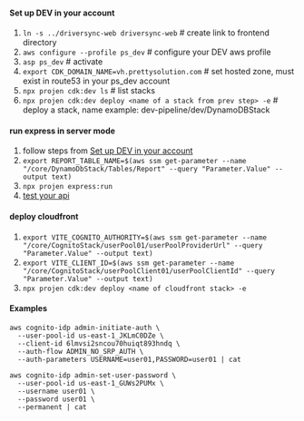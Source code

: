 #### Set up DEV in your account
1. `ln -s ../driversync-web driversync-web` # create link to frontend directory
2. `aws configure --profile ps_dev` # configure your DEV aws profile
3. `asp ps_dev` # activate 
4. `export CDK_DOMAIN_NAME=vh.prettysolution.com` # set hosted zone, must exist in route53 in your ps_dev account
5. `npx projen cdk:dev ls` # list stacks
6. `npx projen cdk:dev deploy <name of a stack from prev step> -e` # deploy a stack, name example: dev-pipeline/dev/DynamoDBStack

#### run express in server mode
1. follow steps from [Set up DEV in your account](#set-up-dev-in-your-account)
2. `export REPORT_TABLE_NAME=$(aws ssm get-parameter --name "/core/DynamoDbStack/Tables/Report" --query "Parameter.Value" --output text)`
3. `npx projen express:run`
4. [test your api](src/stacks/api-gateway/api-lambda/debug/report-api.http)

#### deploy cloudfront
1. `export VITE_COGNITO_AUTHORITY=$(aws ssm get-parameter --name "/core/CognitoStack/userPool01/userPoolProviderUrl" --query "Parameter.Value" --output text)`
2. `export VITE_CLIENT_ID=$(aws ssm get-parameter --name "/core/CognitoStack/userPoolClient01/userPoolClientId" --query "Parameter.Value" --output text)`
3. `npx projen cdk:dev deploy <name of cloudfront stack> -e`

#### Examples
```shell
aws cognito-idp admin-initiate-auth \
  --user-pool-id us-east-1_JKLmC0DZe \
  --client-id 6lmvsi2sncou70huiqt893hndq \
  --auth-flow ADMIN_NO_SRP_AUTH \
  --auth-parameters USERNAME=user01,PASSWORD=user01 | cat
```
```shell
aws cognito-idp admin-set-user-password \
  --user-pool-id us-east-1_GUWs2PUMx \
  --username user01 \
  --password user01 \
  --permanent | cat
```
